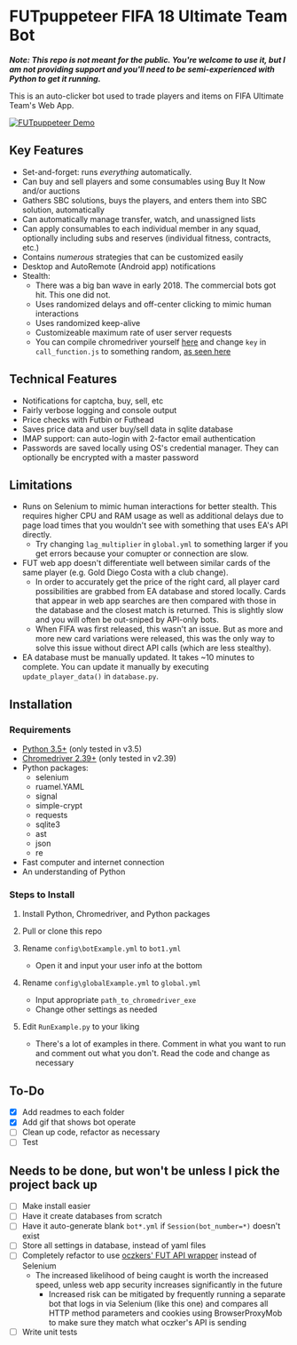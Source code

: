 # FUTpuppeteer FIFA 18 Ultimate Team Bot

*__Note: This repo is not meant for the public. You're welcome to use it, but I am not providing support and you'll need to be semi-experienced with Python to get it running.__*

This is an auto-clicker bot used to trade players and items on FIFA Ultimate Team's Web App.

[![FUTpuppeteer Demo](https://i.imgur.com/TsWZ6hb.jpg)](https://streamable.com/9616t)

## Key Features

* Set-and-forget: runs *everything* automatically.
* Can buy and sell players and some consumables using Buy It Now and/or auctions
* Gathers SBC solutions, buys the players, and enters them into SBC solution, automatically
* Can automatically manage transfer, watch, and unassigned lists
* Can apply consumables to each individual member in any squad, optionally including subs and reserves (individual fitness, contracts, etc.)
* Contains *numerous* strategies that can be customized easily
* Desktop and AutoRemote (Android app) notifications
* Stealth:
  * There was a big ban wave in early 2018. The commercial bots got hit. This one did not.
  * Uses randomized delays and off-center clicking to mimic human interactions
  * Uses randomized keep-alive
  * Customizeable maximum rate of user server requests
  * You can compile chromedriver yourself [here](https://chromium.googlesource.com/chromium/src/+/master/docs/windows_build_instructions.md) and change `key` in `call_function.js` to something random, [as seen here](https://stackoverflow.com/a/41220267/7729352)

## Technical Features

* Notifications for captcha, buy, sell, etc
* Fairly verbose logging and console output
* Price checks with Futbin or Futhead
* Saves price data and user buy/sell data in sqlite database
* IMAP support: can auto-login with 2-factor email authentication
* Passwords are saved locally using OS's credential manager. They can optionally be encrypted with a master password

## Limitations

* Runs on Selenium to mimic human interactions for better stealth. This requires higher CPU and RAM usage as well as additional delays due to page load times that you wouldn't see with something that uses EA's API directly.  
  * Try changing `lag_multiplier` in `global.yml` to something larger if you get errors because your comupter or connection are slow.
* FUT web app doesn't differentiate well between similar cards of the same player (e.g. Gold Diego Costa with a club change).
  * In order to accurately get the price of the right card, all player card possibilities are grabbed from EA database and stored locally. Cards that appear in web app searches are then compared with those in the database and the closest match is returned. This is slightly slow and you will often be out-sniped by API-only bots.  
  * When FIFA was first released, this wasn't an issue. But as more and more new card variations were released, this was the only way to solve this issue without direct API calls (which are less stealthy).
* EA database must be manually updated. It takes ~10 minutes to complete. You can update it manually by executing `update_player_data()` in `database.py`.

## Installation

### Requirements

* [Python 3.5+](https://www.python.org/downloads/) (only tested in v3.5)
* [Chromedriver 2.39+](http://chromedriver.chromium.org/downloads) (only tested in v2.39)
* Python packages:
  * selenium
  * ruamel.YAML
  * signal
  * simple-crypt
  * requests
  * sqlite3
  * ast
  * json
  * re
* Fast computer and internet connection
* An understanding of Python

### Steps to Install

1. Install Python, Chromedriver, and Python packages
2. Pull or clone this repo

3. Rename `config\botExample.yml` to `bot1.yml`
    * Open it and input your user info at the bottom
4. Rename `config\globalExample.yml` to `global.yml`
    * Input appropriate `path_to_chromedriver_exe`
    * Change other settings as needed
5. Edit `RunExample.py` to your liking
    * There's a lot of examples in there. Comment in what you want to run and comment out what you don't. Read the code and change as necessary

## To-Do

- [X] Add readmes to each folder
- [X] Add gif that shows bot operate
- [ ] Clean up code, refactor as necessary
- [ ] Test

## Needs to be done, but won't be unless I pick the project back up

- [ ] Make install easier
- [ ] Have it create databases from scratch
- [ ] Have it auto-generate blank `bot*.yml` if `Session(bot_number=*)` doesn't exist
- [ ] Store all settings in database, instead of yaml files
- [ ] Completely refactor to use [oczkers' FUT API wrapper](https://github.com/futapi/fut) instead of Selenium
  * The increased likelihood of being caught is worth the increased speed, unless web app security increases significantly in the future
    * Increased risk can be mitigated by frequently running a separate bot that logs in via Selenium (like this one) and compares all HTTP method parameters and cookies using BrowserProxyMob to make sure they match what oczker's API is sending
- [ ] Write unit tests
